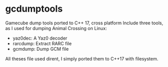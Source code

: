 # gcdumptools

Gamecube dump tools ported to C++ 17, cross platform
Include three tools, as I used for dumping Animal Crossing on Linux:
- yaz0dec: A Yaz0 decoder
- rarcdump: Extract RARC file
- gcmdump: Dump GCM file

All theses file used dirent, I simply ported them to C++17 with filesystem.
